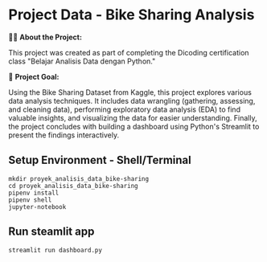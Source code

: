# Project Data - Bike Sharing Analysis
🚴‍♀️ **About the Project:**

This project was created as part of completing the Dicoding certification class "Belajar Analisis Data dengan Python."

🎯 **Project Goal:**

Using the Bike Sharing Dataset from Kaggle, this project explores various data analysis techniques. It includes data wrangling (gathering, assessing, and cleaning data), performing exploratory data analysis (EDA) to find valuable insights, and visualizing the data for easier understanding. Finally, the project concludes with building a dashboard using Python's Streamlit to present the findings interactively.

## Setup Environment - Shell/Terminal
```
mkdir proyek_analisis_data_bike-sharing
cd proyek_analisis_data_bike-sharing
pipenv install
pipenv shell
jupyter-notebook
```

## Run steamlit app
```
streamlit run dashboard.py
```
